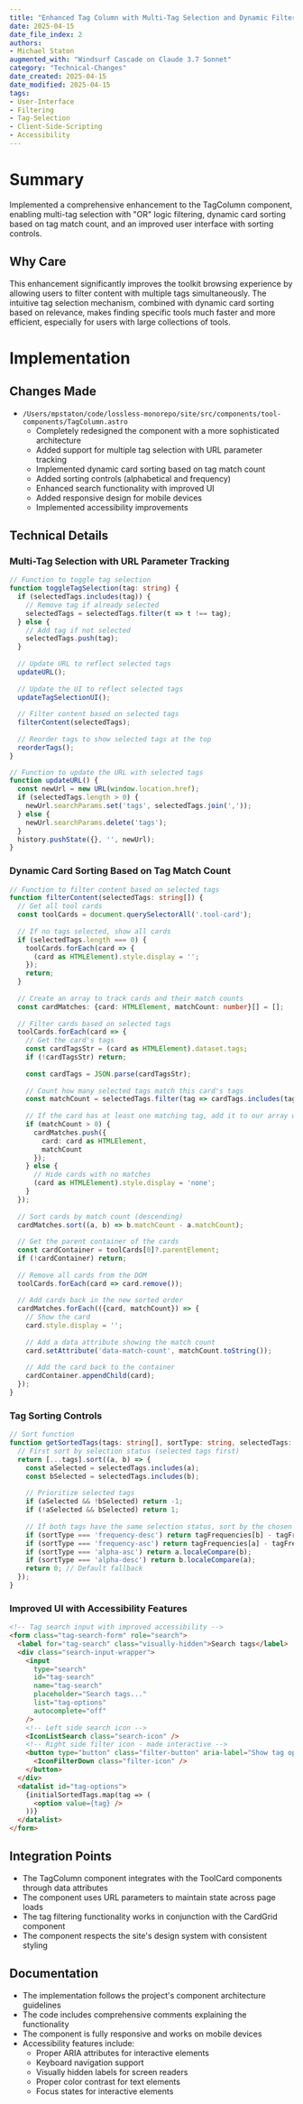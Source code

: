 ```yaml
---
title: "Enhanced Tag Column with Multi-Tag Selection and Dynamic Filtering"
date: 2025-04-15
date_file_index: 2
authors: 
- Michael Staton
augmented_with: "Windsurf Cascade on Claude 3.7 Sonnet"
category: "Technical-Changes"
date_created: 2025-04-15
date_modified: 2025-04-15
tags: 
- User-Interface
- Filtering
- Tag-Selection
- Client-Side-Scripting
- Accessibility
---
```


# Summary
Implemented a comprehensive enhancement to the TagColumn component, enabling multi-tag selection with "OR" logic filtering, dynamic card sorting based on tag match count, and an improved user interface with sorting controls.

## Why Care
This enhancement significantly improves the toolkit browsing experience by allowing users to filter content with multiple tags simultaneously. The intuitive tag selection mechanism, combined with dynamic card sorting based on relevance, makes finding specific tools much faster and more efficient, especially for users with large collections of tools.

# Implementation

## Changes Made
- `/Users/mpstaton/code/lossless-monorepo/site/src/components/tool-components/TagColumn.astro`
  - Completely redesigned the component with a more sophisticated architecture
  - Added support for multiple tag selection with URL parameter tracking
  - Implemented dynamic card sorting based on tag match count
  - Added sorting controls (alphabetical and frequency)
  - Enhanced search functionality with improved UI
  - Added responsive design for mobile devices
  - Implemented accessibility improvements

## Technical Details

### Multi-Tag Selection with URL Parameter Tracking
```typescript
// Function to toggle tag selection
function toggleTagSelection(tag: string) {
  if (selectedTags.includes(tag)) {
    // Remove tag if already selected
    selectedTags = selectedTags.filter(t => t !== tag);
  } else {
    // Add tag if not selected
    selectedTags.push(tag);
  }
  
  // Update URL to reflect selected tags
  updateURL();
  
  // Update the UI to reflect selected tags
  updateTagSelectionUI();
  
  // Filter content based on selected tags
  filterContent(selectedTags);
  
  // Reorder tags to show selected tags at the top
  reorderTags();
}

// Function to update the URL with selected tags
function updateURL() {
  const newUrl = new URL(window.location.href);
  if (selectedTags.length > 0) {
    newUrl.searchParams.set('tags', selectedTags.join(','));
  } else {
    newUrl.searchParams.delete('tags');
  }
  history.pushState({}, '', newUrl);
}
```

### Dynamic Card Sorting Based on Tag Match Count
```typescript
// Function to filter content based on selected tags
function filterContent(selectedTags: string[]) {
  // Get all tool cards
  const toolCards = document.querySelectorAll('.tool-card');
  
  // If no tags selected, show all cards
  if (selectedTags.length === 0) {
    toolCards.forEach(card => {
      (card as HTMLElement).style.display = '';
    });
    return;
  }
  
  // Create an array to track cards and their match counts
  const cardMatches: {card: HTMLElement, matchCount: number}[] = [];
  
  // Filter cards based on selected tags
  toolCards.forEach(card => {
    // Get the card's tags
    const cardTagsStr = (card as HTMLElement).dataset.tags;
    if (!cardTagsStr) return;
    
    const cardTags = JSON.parse(cardTagsStr);
    
    // Count how many selected tags match this card's tags
    const matchCount = selectedTags.filter(tag => cardTags.includes(tag)).length;
    
    // If the card has at least one matching tag, add it to our array with its match count
    if (matchCount > 0) {
      cardMatches.push({
        card: card as HTMLElement,
        matchCount
      });
    } else {
      // Hide cards with no matches
      (card as HTMLElement).style.display = 'none';
    }
  });
  
  // Sort cards by match count (descending)
  cardMatches.sort((a, b) => b.matchCount - a.matchCount);
  
  // Get the parent container of the cards
  const cardContainer = toolCards[0]?.parentElement;
  if (!cardContainer) return;
  
  // Remove all cards from the DOM
  toolCards.forEach(card => card.remove());
  
  // Add cards back in the new sorted order
  cardMatches.forEach(({card, matchCount}) => {
    // Show the card
    card.style.display = '';
    
    // Add a data attribute showing the match count
    card.setAttribute('data-match-count', matchCount.toString());
    
    // Add the card back to the container
    cardContainer.appendChild(card);
  });
}
```

### Tag Sorting Controls
```typescript
// Sort function
function getSortedTags(tags: string[], sortType: string, selectedTags: string[] = []): string[] {
  // First sort by selection status (selected tags first)
  return [...tags].sort((a, b) => {
    const aSelected = selectedTags.includes(a);
    const bSelected = selectedTags.includes(b);
    
    // Prioritize selected tags
    if (aSelected && !bSelected) return -1;
    if (!aSelected && bSelected) return 1;
    
    // If both tags have the same selection status, sort by the chosen criteria
    if (sortType === 'frequency-desc') return tagFrequencies[b] - tagFrequencies[a];
    if (sortType === 'frequency-asc') return tagFrequencies[a] - tagFrequencies[b];
    if (sortType === 'alpha-asc') return a.localeCompare(b);
    if (sortType === 'alpha-desc') return b.localeCompare(a);
    return 0; // Default fallback
  });
}
```

### Improved UI with Accessibility Features
```html
<!-- Tag search input with improved accessibility -->
<form class="tag-search-form" role="search">
  <label for="tag-search" class="visually-hidden">Search tags</label>
  <div class="search-input-wrapper">
    <input 
      type="search" 
      id="tag-search" 
      name="tag-search" 
      placeholder="Search tags..." 
      list="tag-options"
      autocomplete="off"
    />
    <!-- Left side search icon -->
    <IconListSearch class="search-icon" />
    <!-- Right side filter icon - made interactive -->
    <button type="button" class="filter-button" aria-label="Show tag options" title="Show tag options">
      <IconFilterDown class="filter-icon" />
    </button>
  </div>
  <datalist id="tag-options">
    {initialSortedTags.map(tag => (
      <option value={tag} />
    ))}
  </datalist>
</form>
```

## Integration Points
- The TagColumn component integrates with the ToolCard components through data attributes
- The component uses URL parameters to maintain state across page loads
- The tag filtering functionality works in conjunction with the CardGrid component
- The component respects the site's design system with consistent styling

## Documentation
- The implementation follows the project's component architecture guidelines
- The code includes comprehensive comments explaining the functionality
- The component is fully responsive and works on mobile devices
- Accessibility features include:
  - Proper ARIA attributes for interactive elements
  - Keyboard navigation support
  - Visually hidden labels for screen readers
  - Proper color contrast for text elements
  - Focus states for interactive elements
